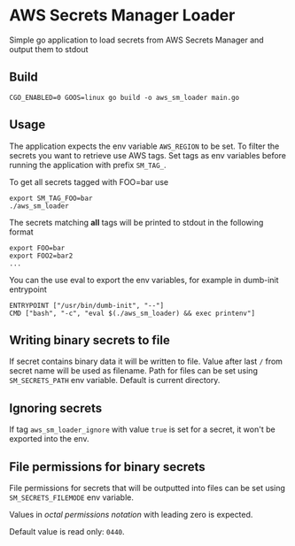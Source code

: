 # AWS Secrets Manager Loader

Simple go application to load secrets from AWS Secrets Manager and output them to stdout

## Build

```
CGO_ENABLED=0 GOOS=linux go build -o aws_sm_loader main.go
```

## Usage

The application expects the env variable `AWS_REGION` to be set.
To filter the secrets you want to retrieve use AWS tags. Set tags as env variables before running the application with prefix `SM_TAG_`.

To get all secrets tagged with FOO=bar use
```
export SM_TAG_FOO=bar
./aws_sm_loader
```

The secrets matching **all** tags will be printed to stdout in the following format
```
export FOO=bar
export FOO2=bar2
...
```

You can the use eval to export the env variables, for example in dumb-init entrypoint
```
ENTRYPOINT ["/usr/bin/dumb-init", "--"]
CMD ["bash", "-c", "eval $(./aws_sm_loader) && exec printenv"]
```

## Writing binary secrets to file

If secret contains binary data it will be written to file. Value after last `/` from secret name will be used as filename.
Path for files can be set using `SM_SECRETS_PATH` env variable. Default is current directory.

## Ignoring secrets

If tag `aws_sm_loader_ignore` with value `true` is set for a secret, it won't be exported into the env.

## File permissions for binary secrets

File permissions for secrets that will be outputted into files can be set using `SM_SECRETS_FILEMODE` env variable.

Values in *octal permissions notation* with leading zero is expected.

Default value is read only: `0440`.


